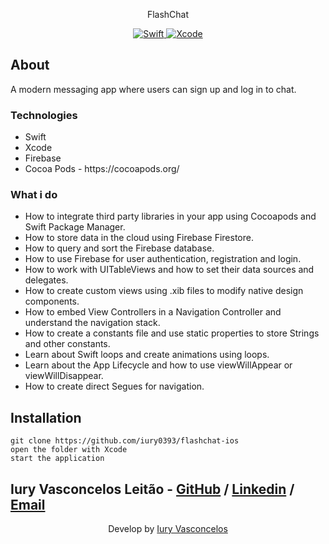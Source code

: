 <p align="center">FlashChat</p>
<p align="center">
  <a href="https://developer.apple.com/swift/">
    <img src="https://img.shields.io/badge/Swift-5.6-orange?style=plastic&logo=Swift" alt="Swift" />
  </a>
  <a href="https://developer.apple.com/xcode/">
    <img src="https://img.shields.io/badge/Xcode-13.4.1-blue?style=plastic&logo=Xcode" alt="Xcode" />
  </a>
</p>

## About

A modern messaging app where users can sign up and log in to chat.

### Technologies

<ul>
    <li>Swift</li>
    <li>Xcode</li>
    <li>Firebase</li>
    <li>Cocoa Pods - https://cocoapods.org/</li>
</ul>

### What i do

* How to integrate third party libraries in your app using Cocoapods and Swift Package Manager.
* How to store data in the cloud using Firebase Firestore.
* How to query and sort the Firebase database.
* How to use Firebase for user authentication, registration and login.
* How to work with UITableViews and how to set their data sources and delegates.
* How to create custom views using .xib files to modify native design components.
* How to embed View Controllers in a Navigation Controller and understand the navigation stack.
* How to create a constants file and use static properties to store Strings and other constants.
* Learn about Swift loops and create animations using loops.
* Learn about the App Lifecycle and how to use viewWillAppear or viewWillDisappear.
* How to create direct Segues for navigation.

## Installation

```git
git clone https://github.com/iury0393/flashchat-ios
open the folder with Xcode
start the application
```

## Iury Vasconcelos Leitão - [GitHub](https://github.com/iury0393) / [Linkedin](https://www.linkedin.com/in/iury-vasconcelos-dev/) / [Email](mailto:iury0393@gmail.com)

<p align="center">Develop by <a href="https://github.com/iury0393">Iury Vasconcelos</a></p>

